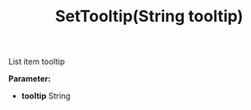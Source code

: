﻿---
uid: crmscript_ref_NSConsentPurpose_SetTooltip
title: SetTooltip(String tooltip)
intellisense: NSConsentPurpose.SetTooltip
keywords: NSConsentPurpose, GetTooltip
so.topic: reference
---

List item tooltip

**Parameter:** 
 - **tooltip** String

